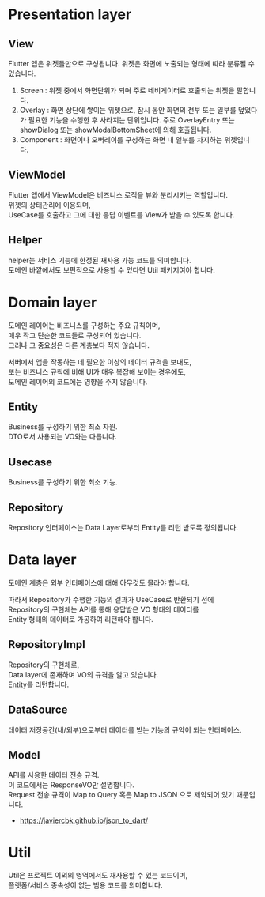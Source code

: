 # Presentation layer

## View

Flutter 앱은 위젯들만으로 구성됩니다. 위젯은 화면에 노출되는 형태에 따라 분류될 수 있습니다.

1. Screen : 위젯 중에서 화면단위가 되며 주로 네비게이터로 호출되는 위젯을 말합니다.
2. Overlay : 화면 상단에 쌓이는 위젯으로, 잠시 동안 화면의 전부 또는 일부를 덮었다가 필요한 기능을 수행한 후 사라지는 단위입니다. 주로 OverlayEntry 또는
   showDialog 또는 showModalBottomSheet에 의해 호출됩니다.
3. Component : 화면이나 오버레이를 구성하는 화면 내 일부를 차지하는 위젯입니다.

## ViewModel

Flutter 앱에서 ViewModel은 비즈니스 로직을 뷰와 분리시키는 역할입니다.  
위젯의 상태관리에 이용되며,  
UseCase를 호출하고 그에 대한 응답 이벤트를 View가 받을 수 있도록 합니다.

## Helper

helper는 서비스 기능에 한정된 재사용 가능 코드를 의미합니다.  
도메인 바깥에서도 보편적으로 사용할 수 있다면 Util 패키지여야 합니다.

# Domain layer

도메인 레이어는 비즈니스를 구성하는 주요 규칙이며,  
매우 작고 단순한 코드들로 구성되어 있습니다.  
그러나 그 중요성은 다른 계층보다 적지 않습니다.

서버에서 앱을 작동하는 데 필요한 이상의 데이터 규격을 보내도,  
또는 비즈니스 규칙에 비해 UI가 매우 복잡해 보이는 경우에도,  
도메인 레이어의 코드에는 영향을 주지 않습니다.

## Entity

Business를 구성하기 위한 최소 자원.  
DTO로서 사용되는 VO와는 다릅니다.

## Usecase

Business를 구성하기 위한 최소 기능.

## Repository

Repository 인터페이스는 Data Layer로부터 Entity를 리턴 받도록 정의됩니다.

# Data layer

도메인 계층은 외부 인터페이스에 대해 아무것도 몰라야 합니다.  

따라서 Repository가 수행한 기능의 결과가 UseCase로 반환되기 전에  
Repository의 구현체는 API를 통해 응답받은 VO 형태의 데이터를  
Entity 형태의 데이터로 가공하여 리턴해야 합니다.

## RepositoryImpl

Repository의 구현체로,  
Data layer에 존재하며 VO의 규격을 알고 있습니다.  
Entity를 리턴합니다.

## DataSource

데이터 저장공간(내/외부)으로부터 데이터를 받는 기능의 규약이 되는 인터페이스.

## Model

API를 사용한 데이터 전송 규격.  
이 코드에서는 ResponseVO만 설명합니다.  
Request 전송 규격이 Map to Query 혹은 Map to JSON 으로 제약되어 있기 때문입니다.  

- https://javiercbk.github.io/json_to_dart/

# Util

Util은 프로젝트 이외의 영역에서도 재사용할 수 있는 코드이며,  
플랫폼/서비스 종속성이 없는 범용 코드를 의미합니다.